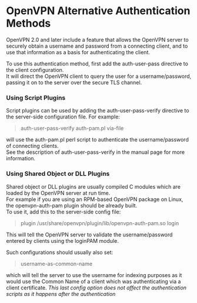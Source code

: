 # OpenVPN Alternative Authentication Methods



OpenVPN 2.0 and later include a feature that allows the OpenVPN server to securely obtain a username and password from a connecting client, and to use that information as a basis for authenticating the client.  

To use this authentication method, first add the auth-user-pass directive to the client configuration.   
It will direct the OpenVPN client to query the user for a username/password, passing it on to the server over the secure TLS channel.  


### Using Script Plugins

Script plugins can be used by adding the auth-user-pass-verify directive to the server-side configuration file. For example:

> auth-user-pass-verify auth-pam.pl via-file

will use the auth-pam.pl perl script to authenticate the username/password of connecting clients.  
See the description of auth-user-pass-verify in the manual page for more information.  

### Using Shared Object or DLL Plugins

Shared object or DLL plugins are usually compiled C modules which are loaded by the OpenVPN server at run time.  
For example if you are using an RPM-based OpenVPN package on Linux, the openvpn-auth-pam plugin should be already built.  
To use it, add this to the server-side config file:

> plugin /usr/share/openvpn/plugin/lib/openvpn-auth-pam.so login

This will tell the OpenVPN server to validate the username/password entered by clients using the loginPAM module.  

Such configurations should usually also set:  

> username-as-common-name

which will tell the server to use the username for indexing purposes as it would use the Common Name of a client which was authenticating via a client certificate.
*This last config option does not affect the authentication scripts as it happens after the authentication*
